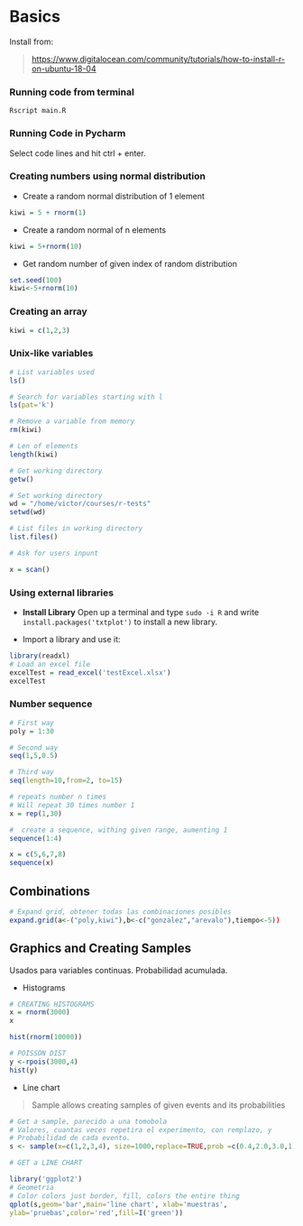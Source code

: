 # Basics

Install from:
> https://www.digitalocean.com/community/tutorials/how-to-install-r-on-ubuntu-18-04

### Running code from terminal
```shell script
Rscript main.R
```


### Running Code in Pycharm
Select code lines and hit ctrl + enter.

### Creating  numbers using normal distribution

* Create a random normal distribution of 1 element
```r
kiwi = 5 + rnorm(1)
```

* Create a random normal of n elements

```r
kiwi = 5+rnorm(10)
```

* Get random number of given index of random distribution

```r
set.seed(100)
kiwi<-5+rnorm(10)
```

### Creating an array

```r
kiwi = c(1,2,3)
```

### Unix-like variables
```r
# List variables used
ls()

# Search for variables starting with l
ls(pat='k')

# Remove a variable from memory
rm(kiwi)

# Len of elements
length(kiwi)

# Get working directory
getw()

# Set working directory
wd = "/home/victor/courses/r-tests"
setwd(wd)

# List files in working directory
list.files()

# Ask for users inpunt

x = scan()

```

### Using external libraries

* **Install Library**  Open up a terminal and type ```sudo -i R``` and write ```install.packages('txtplot')```
 to install a new library.

* Import a library and use it:

```r
library(readxl)
# Load an excel file
excelTest = read_excel('testExcel.xlsx')
excelTest
```


### Number sequence

```r
# First way
poly = 1:30

# Second way
seq(1,5,0.5)

# Third way
seq(length=10,from=2, to=15)

# repeats number n times
# Will repeat 30 times number 1
x = rep(1,30)

#  create a sequence, withing given range, aumenting 1
sequence(1:4)

x = c(5,6,7,8)
sequence(x)


```

## Combinations

```r
# Expand grid, obtener todas las combinaciones posibles
expand.grid(a<-("poly,kiwi"),b<-c("gonzalez","arevalo"),tiempo<-5))
```

## Graphics and Creating Samples
Usados para variables continuas. Probabilidad acumulada.

* Histograms
```r
# CREATING HISTOGRAMS
x = rnorm(3000)
x

hist(rnorm(10000))

# POISSON DIST
y <-rpois(3000,4)
hist(y)
```

* Line chart

> Sample allows creating samples of given events and its probabilities
```r
# Get a sample, parecido a una tomobola
# Valores, cuantas veces repetira el experimento, con remplazo, y
# Probabilidad de cada evento.
s <- sample(x=c(1,2,3,4), size=1000,replace=TRUE,prob =c(0.4,2.0,3.0,1))

# GET a LINE CHART

library('ggplot2')
# Geometria
# Color colors just border, fill, colors the entire thing
qplot(s,geom='bar',main='line chart', xlab='muestras',
ylab='pruebas',color='red',fill=I('green'))
```